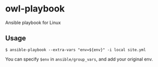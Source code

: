 owl-playbook
============

Ansible playbook for Linux


Usage
-----

```
$ ansible-playbook --extra-vars "env=${env}" -i local site.yml
```

You can specify `$env` in `ansible/group_vars`, and add your original env.

